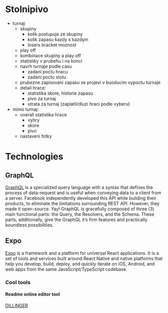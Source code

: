 # Stolnipivo

- turnaj:
    - skupiny
        - kolik postupuje ze skupiny
        - kolik zapasu kazdy s kazdym
        - losers bracket moznost
    - play off
    - kombinace skupiny a play off
    - statistiky v prubehu i na konci
    - navrh turnaje podle casu
        - zadani poctu hracu
        - zadani poctu stolu
    - prubezne zapisovani zapasu se projevi v buoducim vypoctu turnaje
    - detail hrace:
        - statistika skore, historie zapasu
        - pivo za turnaj
        - utrata za turnaj (zaplatil/dluzi hraci podle vyberu)
- mimo turnaj:
    - overall statistika hrace
        - vyhry
        - skore
        - pivo
    - nastaveni fotky

# Technologies

## GraphQL
[GraphQL](https://codesource.io/graphql-vs-sql/) is a specialized query language with a syntax that defines the process of data-request and is useful when conveying data to a client from a server. 
Facebook independently developed this API while building their products, to eliminate the limitations surrounding REST API. However, they made it open-source. Yay!
GraphQL is gracefully composed of three (3) main functional parts: the Query, the Resolvers, and the Schema. These parts, additionally, give the GraphQL it’s firm features and practically boundless possibilities.

## Expo
[Expo](https://docs.expo.io/get-started/installation/) is a framework and a platform for universal React applications. It is a set of tools and services built around React Native and native platforms that help you develop, build, deploy, and quickly iterate on iOS, Android, and web apps from the same JavaScript/TypeScript codebase.

### Cool tools

#### Readme online editor tool
[DILLINGER](https://dillinger.io/)
